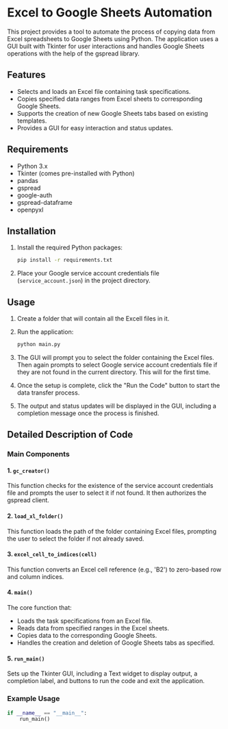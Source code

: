 # Excel to Google Sheets Automation

This project provides a tool to automate the process of copying data from Excel spreadsheets to Google Sheets using Python. The application uses a GUI built with Tkinter for user interactions and handles Google Sheets operations with the help of the gspread library.

## Features

- Selects and loads an Excel file containing task specifications.
- Copies specified data ranges from Excel sheets to corresponding Google Sheets.
- Supports the creation of new Google Sheets tabs based on existing templates.
- Provides a GUI for easy interaction and status updates.

## Requirements

- Python 3.x
- Tkinter (comes pre-installed with Python)
- pandas
- gspread
- google-auth
- gspread-dataframe
- openpyxl

## Installation

1. Install the required Python packages:
    ```bash
    pip install -r requirements.txt
    ```

2. Place your Google service account credentials file (`service_account.json`) in the project directory.

## Usage
1. Create a folder that will contain all the Excell files in it.

1. Run the application:
    ```bash
    python main.py
    ```

2. The GUI will prompt you to select the folder containing the Excel files. Then again prompts to select Google service account credentials file if they are not found in the current directory. This will for the first time.

3. Once the setup is complete, click the "Run the Code" button to start the data transfer process.

4. The output and status updates will be displayed in the GUI, including a completion message once the process is finished.

## Detailed Description of Code

### Main Components

#### 1. `gc_creator()`
This function checks for the existence of the service account credentials file and prompts the user to select it if not found. It then authorizes the gspread client.

#### 2. `load_xl_folder()`
This function loads the path of the folder containing Excel files, prompting the user to select the folder if not already saved.

#### 3. `excel_cell_to_indices(cell)`
This function converts an Excel cell reference (e.g., 'B2') to zero-based row and column indices.

#### 4. `main()`
The core function that:
- Loads the task specifications from an Excel file.
- Reads data from specified ranges in the Excel sheets.
- Copies data to the corresponding Google Sheets.
- Handles the creation and deletion of Google Sheets tabs as specified.

#### 5. `run_main()`
Sets up the Tkinter GUI, including a Text widget to display output, a completion label, and buttons to run the code and exit the application.

### Example Usage

```python
if __name__ == "__main__":
    run_main()
